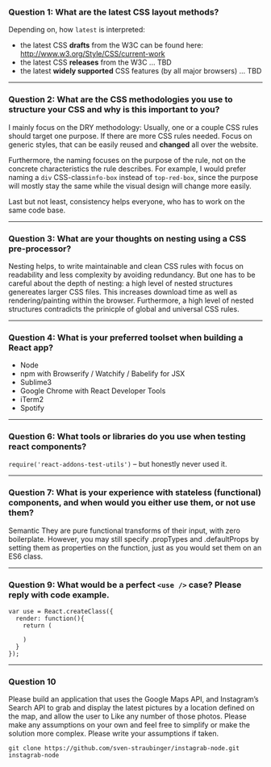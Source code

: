 ### Question 1: What are the latest CSS layout methods?

Depending on, how `latest` is interpreted:
* the latest CSS **drafts** from the W3C can be found here:  http://www.w3.org/Style/CSS/current-work
* the latest CSS **releases** from the W3C ... TBD
* the latest **widely supported** CSS features (by all major browsers) ... TBD

---

### Question 2: What are the CSS methodologies you use to structure your CSS and why is this important to you?

I mainly focus on the DRY methodology: Usually, one or a couple CSS rules should target one purpose. If there are more CSS rules needed. Focus on generic styles, that can be easily reused and **changed** all over the website.

Furthermore, the naming focuses on the purpose of the rule, not on the concrete characteristics the rule describes. For example, I would prefer naming a `div` CSS-class`info-box` instead of `top-red-box`, since the purpose will mostly stay the same while the visual design will change more easily.

Last but not least, consistency helps everyone, who has to work on the same code base. 

---

### Question 3: What are your thoughts on nesting using a CSS pre-processor?

Nesting helps, to write maintainable and clean CSS rules with focus on readability and less complexity by avoiding redundancy. But one has to be careful about the depth of nesting: a high level of nested structures genereates larger CSS files. This increases download time as well as rendering/painting within the browser. Furthermore, a high level of nested structures contradicts the prinicple of global and universal CSS rules.

---

### Question 4: What is your preferred toolset when building a React app?
* Node
* npm with Browserify / Watchify / Babelify for JSX
* Sublime3
* Google Chrome with React Developer Tools
* iTerm2 
* Spotify

---

### Question 6: What tools or libraries do you use when testing react components?

`require('react-addons-test-utils')` – but honestly never used it.

---

### Question 7: What is your experience with stateless (functional) components, and when would you either use them, or not use them?

Semantic
They are pure functional transforms of their input, with zero boilerplate. However, you may still specify .propTypes and .defaultProps by setting them as properties on the function, just as you would set them on an ES6 class.

---

### Question 9: What would be a perfect `<use />` case? Please reply with code example.

```
var use = React.createClass({
  render: function(){
    return (
    
    )
  }
});
```

---

### Question 10
Please build an application that uses the Google Maps API, and Instagram’s Search API to grab and display the latest pictures by a location defined on the map, and allow the user to Like any number of those photos. Please make any assumptions on your own and feel free to simplify or make the solution more complex. Please write your assumptions if taken.

```
git clone https://github.com/sven-straubinger/instagrab-node.git instagrab-node
```
